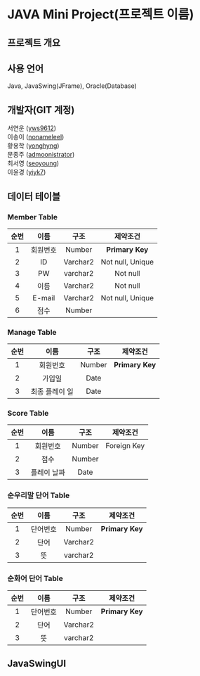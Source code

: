 # JAVA Mini Project(프로젝트 이름)
## 프로젝트 개요
## 사용 언어
Java, JavaSwing(JFrame), Oracle(Database)
## 개발자(GIT 계정)
서연운 ([yws9612](https://github.com/yws9612))  
이송이 ([nonameleel](https://github.com/nonameleel))  
황용학 ([yonghyng](https://github.com/YONGHYNG))  
문종주 ([admoonistrator](https://github.com/admoonistrator))  
최서영 ([seoyoung](https://github.com/seoyoung1029))  
이윤경 ([yiyk7](https://github.com/yiyk7))  

## **데이터 테이블**
### Member Table
|순번|이름|구조|제약조건|
|:--:|:--:|:--:|:--:|
|1|회원번호|Number|**Primary Key**|
|2|ID|Varchar2|Not null, Unique|
|3|PW|varchar2|Not null|
|4|이름|Varchar2|Not null|
|5|E-mail|Varchar2|Not null, Unique|
|6|점수|Number|

### Manage Table
|순번|이름|구조|제약조건|
|:--:|:--:|:--:|:--:|
|1|회원번호|Number|**Primary Key**|
|2|가입일|Date|
|3|최종 플레이 일|Date|

### Score Table
|순번|이름|구조|제약조건|
|:--:|:--:|:--:|:--:|
|1|회원번호|Number|Foreign Key|
|2|점수|Number|
|3|플레이 날짜|Date|

### 순우리말 단어 Table
|순번|이름|구조|제약조건|
|:--:|:--:|:--:|:--:|
|1|단어번호|Number|**Primary Key**|
|2|단어|Varchar2|
|3|뜻|varchar2|

### 순화어 단어 Table
|순번|이름|구조|제약조건|
|:--:|:--:|:--:|:--:|
|1|단어번호|Number|**Primary Key**|
|2|단어|Varchar2|
|3|뜻|varchar2|

## **JavaSwingUI**



